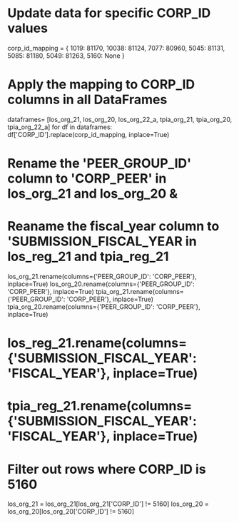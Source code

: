 # Update data for specific CORP_ID values 

corp_id_mapping = {
    1019: 81170, 
    10038: 81124, 
    7077: 80960, 
    5045: 81131, 
    5085: 81180, 
    5049: 81263, 
    5160: None 
}

# Apply the mapping to CORP_ID columns in all DataFrames
dataframes= [los_org_21, los_org_20, los_org_22_a, tpia_org_21, tpia_org_20, tpia_org_22_a]
for df in dataframes:
    df['CORP_ID'].replace(corp_id_mapping, inplace=True)

# Rename the 'PEER_GROUP_ID' column to 'CORP_PEER' in los_org_21 and los_org_20 & 
# Reaname the fiscal_year column to 'SUBMISSION_FISCAL_YEAR in los_reg_21 and tpia_reg_21
los_org_21.rename(columns={'PEER_GROUP_ID': 'CORP_PEER'}, inplace=True)
los_org_20.rename(columns={'PEER_GROUP_ID': 'CORP_PEER'}, inplace=True)
tpia_org_21.rename(columns={'PEER_GROUP_ID': 'CORP_PEER'}, inplace=True)
tpia_org_20.rename(columns={'PEER_GROUP_ID': 'CORP_PEER'}, inplace=True)

# los_reg_21.rename(columns={'SUBMISSION_FISCAL_YEAR': 'FISCAL_YEAR'}, inplace=True)
# tpia_reg_21.rename(columns={'SUBMISSION_FISCAL_YEAR': 'FISCAL_YEAR'}, inplace=True)

# Filter out rows where CORP_ID is 5160
los_org_21 = los_org_21[los_org_21['CORP_ID'] != 5160]
los_org_20 = los_org_20[los_org_20['CORP_ID'] != 5160]
